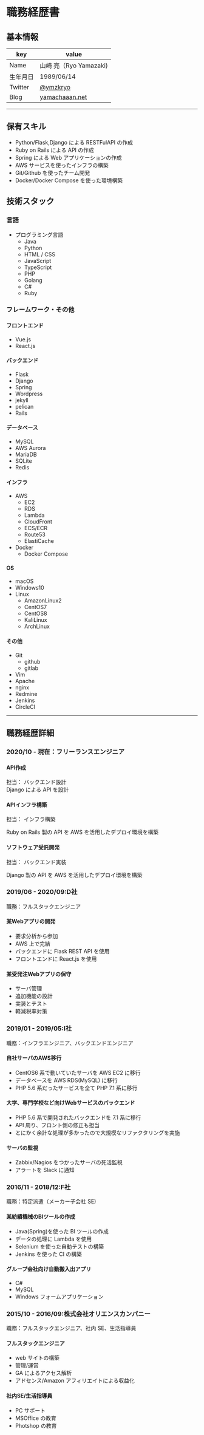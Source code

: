 # 職務経歴書

## 基本情報

|key|value|
|---|-----|
|Name|山崎 亮（Ryo Yamazaki)|
|生年月日|1989/06/14|
|Twitter|[@ymzkryo](https://twitter.com/ymzkryo)|
|Blog|[yamachaaan.net](https://yamachaaan.net)|

---

## 保有スキル

- Python/Flask,Django による RESTFulAPI の作成
- Ruby on Rails による API の作成
- Spring による Web アプリケーションの作成
- AWS サービスを使ったインフラの構築
- Git/Github を使ったチーム開発
- Docker/Docker Compose を使った環境構築


## 技術スタック

### 言語

- プログラミング言語
    - Java
    - Python
    - HTML / CSS
    - JavaScript
    - TypeScript
    - PHP
    - Golang
    - C#
    - Ruby

### フレームワーク・その他

#### フロントエンド

- Vue.js
- React.js

#### バックエンド

- Flask
- Django
- Spring
- Wordpress
- jekyll
- pelican
- Rails


#### データベース

- MySQL
- AWS Aurora
- MariaDB
- SQLite
- Redis

#### インフラ

- AWS
    - EC2
    - RDS
    - Lambda
    - CloudFront
    - ECS/ECR
    - Route53
    - ElastiCache
- Docker
    - Docker Compose

#### OS

- macOS
- Windows10
- Linux
    - AmazonLinux2
    - CentOS7
    - CentOS8
    - KaliLinux
    - ArchLinux

#### その他

- Git
    - github
    - gitlab
- Vim
- Apache
- nginx
- Redmine
- Jenkins
- CircleCI

---

## 職務経歴詳細

### 2020/10 - 現在：フリーランスエンジニア

#### API作成

担当： バックエンド設計  
Django による API を設計

#### APIインフラ構築

担当： インフラ構築

Ruby on Rails 製の API を AWS を活用したデプロイ環境を構築


#### ソフトウェア受託開発

担当： バックエンド実装

Django 製の API を AWS を活用したデプロイ環境を構築


### 2019/06 - 2020/09:D社

職務：フルスタックエンジニア

#### 某Webアプリの開発

- 要求分析から参加
- AWS 上で完結
- バックエンドに Flask REST API を使用
- フロントエンドに React.js を使用

#### 某受発注Webアプリの保守

- サーバ管理
- 追加機能の設計
- 実装とテスト
- 軽減税率対策

### 2019/01 - 2019/05:I社

職務：インフラエンジニア、バックエンドエンジニア

#### 自社サーバのAWS移行

- CentOS6 系で動いていたサーバを AWS EC2 に移行
- データベースを AWS RDS(MySQL) に移行
- PHP 5.6 系だったサービスを全て PHP 7.1 系に移行

#### 大学、専門学校など向けWebサービスのバックエンド

- PHP 5.6 系で開発されたバックエンドを 7.1 系に移行
- API 周り、フロント側の修正も担当
- とにかく余計な処理が多かったので大規模なリファクタリングを実施

#### サーバの監視

- Zabbix/Nagios をつかったサーバの死活監視
- アラートを Slack に通知

### 2016/11 - 2018/12:F社

職務：特定派遣（メーカー子会社 SE)

#### 某紡績機械のBIツールの作成

- Java(Spring)を使った BI ツールの作成
- データの処理に Lambda を使用
- Selenium を使った自動テストの構築
- Jenkins を使った CI の構築


#### グループ会社向け自動搬入出アプリ

- C#
- MySQL
- Windows フォームアプリケーション

### 2015/10 - 2016/09:株式会社オリエンスカンパニー

職務：フルスタックエンジニア、社内 SE、生活指導員

#### フルスタックエンジニア

- web サイトの構築
- 管理/運営
- GA によるアクセス解析
- アドセンス/Amazon アフィリエイトによる収益化

#### 社内SE/生活指導員

- PC サポート
- MSOffice の教育
- Photshop の教育

